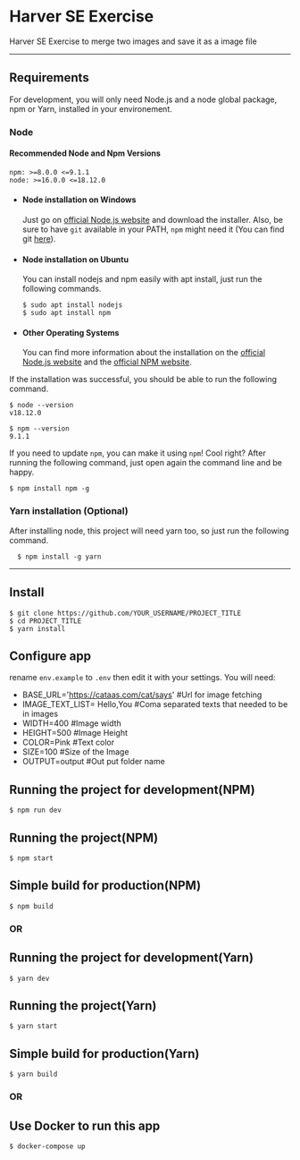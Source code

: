 # Harver SE Exercise

Harver SE Exercise to merge two images and save it as a image file

---

## Requirements

For development, you will only need Node.js and a node global package, npm or Yarn, installed in your environement.

### Node

#### Recommended Node and Npm Versions

    npm: >=8.0.0 <=9.1.1
    node: >=16.0.0 <=18.12.0

- #### Node installation on Windows

  Just go on [official Node.js website](https://nodejs.org/) and download the installer.
  Also, be sure to have `git` available in your PATH, `npm` might need it (You can find git [here](https://git-scm.com/)).

- #### Node installation on Ubuntu

  You can install nodejs and npm easily with apt install, just run the following commands.

      $ sudo apt install nodejs
      $ sudo apt install npm

- #### Other Operating Systems
  You can find more information about the installation on the [official Node.js website](https://nodejs.org/) and the [official NPM website](https://npmjs.org/).

If the installation was successful, you should be able to run the following command.

    $ node --version
    v18.12.0

    $ npm --version
    9.1.1

If you need to update `npm`, you can make it using `npm`! Cool right? After running the following command, just open again the command line and be happy.

    $ npm install npm -g

###

### Yarn installation (Optional)

After installing node, this project will need yarn too, so just run the following command.

      $ npm install -g yarn

---

## Install

    $ git clone https://github.com/YOUR_USERNAME/PROJECT_TITLE
    $ cd PROJECT_TITLE
    $ yarn install

## Configure app

rename `env.example` to `.env` then edit it with your settings. You will need:

- BASE_URL='https://cataas.com/cat/says' #Url for image fetching
- IMAGE_TEXT_LIST= Hello,You #Coma separated texts that needed to be in images
- WIDTH=400 #Image width
- HEIGHT=500 #Image Height
- COLOR=Pink #Text color
- SIZE=100 #Size of the Image
- OUTPUT=output #Out put folder name

## Running the project for development(NPM)

    $ npm run dev

## Running the project(NPM)

    $ npm start

## Simple build for production(NPM)

    $ npm build

### OR

## Running the project for development(Yarn)

    $ yarn dev

## Running the project(Yarn)

    $ yarn start

## Simple build for production(Yarn)

    $ yarn build

### OR

## Use Docker to run this app

    $ docker-compose up
